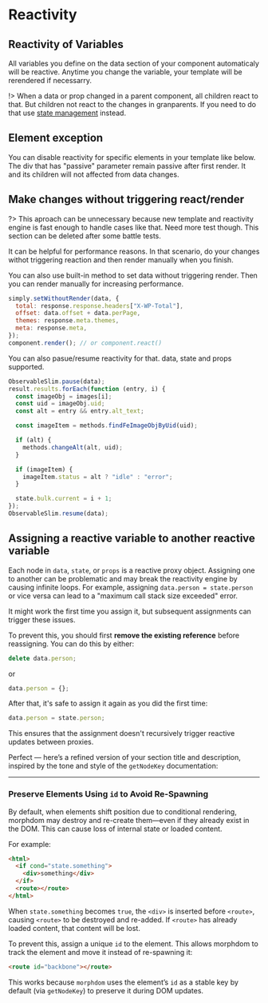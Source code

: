 # Reactivity

## Reactivity of Variables

All variables you define on the data section of your component automaticaly will be reactive. Anytime you change the variable, your template will be rerendered if necessarry.

!> When a data or prop changed in a parent component, all children react to that. But children not react to the changes in granparents. If you need to do that use [state management](docs/state) instead.

## Element exception

You can disable reactivity for specific elements in your template like below. The div that has "passive" parameter remain passive after first render. It and its children will not affected from data changes.

<repl-component id="k3lkxbulmflvlm9" donwload="true"></repl-component>

## Make changes without triggering react/render

?> This aproach can be unnecessary because new template and reactivity engine is fast enough to handle cases like that. Need more test though. This section can be deleted after some battle tests.

It can be helpful for performance reasons. In that scenario, do your changes withot triggering reaction and then render manually when you finish.

<repl-component id="t509ixnfmmbk0n5" donwload="true"></repl-component>

You can also use built-in method to set data without triggering render. Then you can render manually for increasing performance.

```js
simply.setWithoutRender(data, {
  total: response.response.headers["X-WP-Total"],
  offset: data.offset + data.perPage,
  themes: response.meta.themes,
  meta: response.meta,
});
component.render(); // or component.react()
```

You can also pasue/resume reactivity for that. data, state and props supported.

```js
ObservableSlim.pause(data);
result.results.forEach(function (entry, i) {
  const imageObj = images[i];
  const uid = imageObj.uid;
  const alt = entry && entry.alt_text;

  const imageItem = methods.findFeImageObjByUid(uid);

  if (alt) {
    methods.changeAlt(alt, uid);
  }

  if (imageItem) {
    imageItem.status = alt ? "idle" : "error";
  }

  state.bulk.current = i + 1;
});
ObservableSlim.resume(data);
```

## Assigning a reactive variable to another reactive variable

Each node in `data`, `state`, or `props` is a reactive proxy object. Assigning one to another can be problematic and may break the reactivity engine by causing infinite loops. For example, assigning `data.person = state.person` or vice versa can lead to a "maximum call stack size exceeded" error.

It might work the first time you assign it, but subsequent assignments can trigger these issues.

To prevent this, you should first **remove the existing reference** before reassigning. You can do this by either:

```js
delete data.person;
```

or

```js
data.person = {};
```

After that, it's safe to assign it again as you did the first time:

```js
data.person = state.person;
```

This ensures that the assignment doesn't recursively trigger reactive updates between proxies.

Perfect — here’s a refined version of your section title and description, inspired by the tone and style of the `getNodeKey` documentation:

---

### Preserve Elements Using `id` to Avoid Re-Spawning

By default, when elements shift position due to conditional rendering, morphdom may destroy and re-create them—even if they already exist in the DOM. This can cause loss of internal state or loaded content.

For example:

```html
<html>
  <if cond="state.something">
    <div>something</div>
  </if>
  <route></route>
</html>
```

When `state.something` becomes `true`, the `<div>` is inserted before `<route>`, causing `<route>` to be destroyed and re-added. If `<route>` has already loaded content, that content will be lost.

To prevent this, assign a unique `id` to the element. This allows morphdom to track the element and move it instead of re-spawning it:

```html
<route id="backbone"></route>
```

This works because `morphdom` uses the element’s `id` as a stable key by default (via `getNodeKey`) to preserve it during DOM updates.
